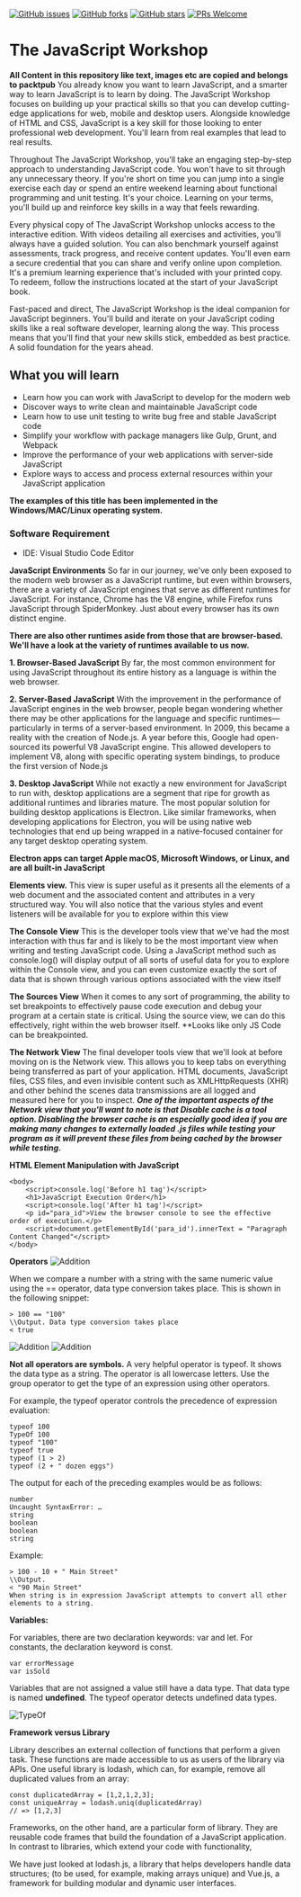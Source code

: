 [![GitHub issues](https://img.shields.io/github/issues/PacktWorkshops/The-JavaScript-Workshop.svg)](https://github.com/PacktWorkshops/The-JavaScript-Workshop/issues)
[![GitHub forks](https://img.shields.io/github/forks/PacktWorkshops/The-JavaScript-Workshop.svg)](https://github.com/PacktWorkshops/The-JavaScript-Workshop/network)
[![GitHub stars](https://img.shields.io/github/stars/PacktWorkshops/The-JavaScript-Workshop.svg)](https://github.com/PacktWorkshops/The-JavaScript-Workshop/stargazers)
[![PRs Welcome](https://img.shields.io/badge/PRs-welcome-brightgreen.svg)](https://github.com/PacktWorkshops/The-JavaScript-Workshop/pulls)

# The JavaScript Workshop

**All Content in this repository like text, images etc are copied and belongs to packtpub**
You already know you want to learn JavaScript, and a smarter way to learn JavaScript is to learn by doing. The JavaScript Workshop focuses on building up your practical skills so that you can develop cutting-edge applications for web, mobile and desktop users. Alongside knowledge of HTML and CSS, JavaScript is a key skill for those looking to enter professional web development. You'll learn from real examples that lead to real results. 

Throughout The JavaScript Workshop, you'll take an engaging step-by-step approach to understanding JavaScript code. You won't have to sit through any unnecessary theory. If you're short on time you can jump into a single exercise each day or spend an entire weekend learning about functional programming and unit testing. It's your choice. Learning on your terms, you'll build up and reinforce key skills in a way that feels rewarding. 

Every physical copy of The JavaScript Workshop unlocks access to the interactive edition. With videos detailing all exercises and activities, you'll always have a guided solution. You can also benchmark yourself against assessments, track progress, and receive content updates. You'll even earn a secure credential that you can share and verify online upon completion. It's a premium learning experience that's included with your printed copy. To redeem, follow the instructions located at the start of your JavaScript book. 

Fast-paced and direct, The JavaScript Workshop is the ideal companion for JavaScript beginners. You'll build and iterate on your JavaScript coding skills like a real software developer, learning along the way. This process means that you'll find that your new skills stick, embedded as best practice. A solid foundation for the years ahead. 

## What you will learn
* Learn how you can work with JavaScript to develop for the modern web
* Discover ways to write clean and maintainable JavaScript code
* Learn how to use unit testing to write bug free and stable JavaScript code
* Simplify your workflow with package managers like Gulp, Grunt, and Webpack
* Improve the performance of your web applications with server-side JavaScript
* Explore ways to access and process external resources within your JavaScript application 

**The examples of this title has been implemented in the Windows/MAC/Linux operating system.**

### Software Requirement
* IDE: Visual Studio Code Editor



**JavaScript Environments**
So far in our journey, we've only been exposed to the modern web browser as a JavaScript runtime, but even within browsers, there are a variety of JavaScript engines that serve as different runtimes for JavaScript. For instance, Chrome has the V8 engine, while Firefox runs JavaScript through SpiderMonkey. Just about every browser has its own distinct engine.

**There are also other runtimes aside from those that are browser-based. We'll have a look at the variety of runtimes available to us now.**

**1. Browser-Based JavaScript**
By far, the most common environment for using JavaScript throughout its entire history as a language is within the web browser.

**2. Server-Based JavaScript**
With the improvement in the performance of JavaScript engines in the web browser, people began wondering whether there may be other applications for the language and specific runtimes—particularly in terms of a server-based environment. In 2009, this became a reality with the creation of Node.js. A year before this, Google had open-sourced its powerful V8 JavaScript engine. This allowed developers to implement V8, along with specific operating system bindings, to produce the first version of Node.js

**3. Desktop JavaScript**
While not exactly a new environment for JavaScript to run with, desktop applications are a segment that ripe for growth as additional runtimes and libraries mature. The most popular solution for building desktop applications is Electron. Like similar frameworks, when developing applications for Electron, you will be using native web technologies that end up being wrapped in a native-focused container for any target desktop operating system.

**Electron apps can target Apple macOS, Microsoft Windows, or Linux, and are all built-in JavaScript**

**Elements view.**
 This view is super useful as it presents all the elements of a web document and the associated content and attributes in a very structured way. You will also notice that the various styles and event listeners will be available for you to explore within this view

**The Console View**
This is the developer tools view that we've had the most interaction with thus far and is likely to be the most important view when writing and testing JavaScript code. Using a JavaScript method such as console.log() will display output of all sorts of useful data for you to explore within the Console view, and you can even customize exactly the sort of data that is shown through various options associated with the view itself

**The Sources View**
When it comes to any sort of programming, the ability to set breakpoints to effectively pause code execution and debug your program at a certain state is critical. Using the source view, we can do this effectively, right within the web browser itself.
**Looks like only JS Code can be breakpointed.

**The Network View**
The final developer tools view that we'll look at before moving on is the Network view. This allows you to keep tabs on everything being transferred as part of your application. HTML documents, JavaScript files, CSS files, and even invisible content such as XMLHttpRequests (XHR) and other behind the scenes data transmissions are all logged and measured here for you to inspect.
***One of the important aspects of the Network view that you'll want to note is that Disable cache is a tool option. Disabling the browser cache is an especially good idea if you are making many changes to externally loaded .js files while testing your program as it will prevent these files from being cached by the browser while testing.***


**HTML Element Manipulation with JavaScript**
```
<body>
    <script>console.log('Before h1 tag')</script>
    <h1>JavaScript Execution Order</h1>
    <script>console.log('After h1 tag')</script>
    <p id="para_id">View the browser console to see the effective order of execution.</p>
    <script>document.getElementById('para_id').innerText = "Paragraph Content Changed"</script>
</body>
```

**Operators**
![Addition](images/C14377_03_01.png)


When we compare a number with a string with the same numeric value using the == operator, data type conversion takes place. This is shown in the following snippet:
```
> 100 == "100"
\\Output. Data type conversion takes place
< true
```
![Addition](images/C14377_03_02.png)
![Addition](images/C14377_03_03.png)

**Not all operators are symbols.**
A very helpful operator is typeof. It shows the data type as a string. The operator is all lowercase letters. Use the group operator to get the type of an expression using other operators.

For example, the typeof operator controls the precedence of expression evaluation:

```
typeof 100
TypeOf 100
typeof "100"
typeof true
typeof (1 > 2)
typeof (2 + " dozen eggs")
```
The output for each of the preceding examples would be as follows:

```
number
Uncaught SyntaxError: …
string
boolean
boolean
string
```

Example:
```
> 100 - 10 + " Main Street"
\\Output. 
< "90 Main Street" 
When string is in expression JavaScript attempts to convert all other elements to a string.
```


**Variables:**

For variables, there are two declaration keywords: var and let. For constants, the declaration keyword is const.

```
var errorMessage
var isSold
```
Variables that are not assigned a value still have a data type. That data type is named **undefined**. The typeof operator detects undefined data types.

![TypeOf](images/typeof_and_dynamic_data_type_conversion.png)

**Framework versus Library**

Library describes an external collection of functions that perform a given task. These functions are made accessible to us as users of the library via APIs. One useful library is lodash, which can, for example, remove all duplicated values from an array:
```
const duplicatedArray = [1,2,1,2,3];
const uniqueArray = lodash.uniq(duplicatedArray)
// => [1,2,3]
```
Frameworks, on the other hand, are a particular form of library. They are reusable code frames that build the foundation of a JavaScript application. In contrast to libraries, which extend your code with functionality,

We have just looked at lodash.js, a library that helps developers handle data structures; (to be used, for example, making arrays unique) and Vue.js, a framework for building modular and dynamic user interfaces. 